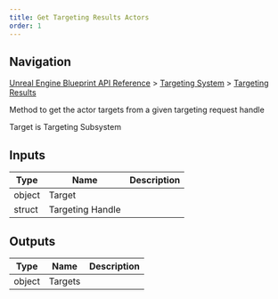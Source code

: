 ```yaml
---
title: Get Targeting Results Actors
order: 1
---
```

## Navigation

[Unreal Engine Blueprint API Reference](https://dev.epicgames.com/documentation/en-us/unreal-engine/BlueprintAPI) > [Targeting System](https://dev.epicgames.com/documentation/en-us/unreal-engine/BlueprintAPI/TargetingSystem) > [Targeting Results](https://dev.epicgames.com/documentation/en-us/unreal-engine/BlueprintAPI/TargetingSystem/TargetingResults)

Method to get the actor targets from a given targeting request handle

Target is Targeting Subsystem

## Inputs

| Type | Name | Description |
| --- | --- | --- |
| object | Target |  |
| struct | Targeting Handle |  |

## Outputs

| Type | Name | Description |
| --- | --- | --- |
| object | Targets |  |

